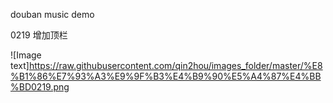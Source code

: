 douban music demo

0219 增加顶栏

![Image text]https://raw.githubusercontent.com/qin2hou/images_folder/master/%E8%B1%86%E7%93%A3%E9%9F%B3%E4%B9%90%E5%A4%87%E4%BB%BD0219.png